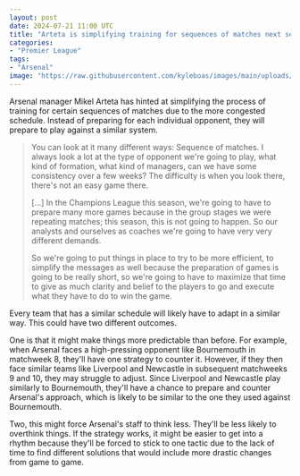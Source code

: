 ```yaml
---
layout: post
date: 2024-07-21 11:00 UTC
title: "Arteta is simplifying training for sequences of matches next season"
categories:
- "Premier League"
tags:
- "Arsenal"
image: "https://raw.githubusercontent.com/kyleboas/images/main/uploads/2024/07/21/Image-21Jul2024_00:09:59.png"
---
```


Arsenal manager Mikel Arteta has hinted at simplifying the process of training for certain sequences of matches due to the more congested schedule. Instead of preparing for each individual opponent, they will prepare to play against a similar system.

<!---more---> 

> You can look at it many different ways: Sequence of matches. I always look a lot at the type of opponent we're going to play, what kind of formation, what kind of managers, can we have some consistency over a few weeks? The difficulty is when you look there, there's not an easy game there. 
> 
> [...] In the Champions League this season, we're going to have to prepare many more games because in the group stages we were repeating matches; this season, this is not going to happen. So our analysts and ourselves as coaches we're going to have very very different demands. 
> 
> So we're going to put things in place to try to be more efficient, to simplify the messages as well because the preparation of games is going to be really short, so we're going to have to maximize that time to give as much clarity and belief to the players to go and execute what they have to do to win the game. 

Every team that has a similar schedule will likely have to adapt in a similar way. This could have two different outcomes. 

One is that it might make things more predictable than before. For example, when Arsenal faces a high-pressing opponent like Bournemouth in matchweek 8, they'll have one strategy to counter it. However, if they then face similar teams like Liverpool and Newcastle in subsequent matchweeks 9 and 10, they may struggle to adjust. Since Liverpool and Newcastle play similarly to Bournemouth, they'll have a chance to prepare and counter Arsenal's approach, which is likely to be similar to the one they used against Bournemouth.

Two, this might force Arsenal's staff to think less. They'll be less likely to overthink things. If the strategy works, it might be easier to get into a rhythm because they'll be forced to stick to one tactic due to the lack of time to find different solutions that would include more drastic changes from game to game. 